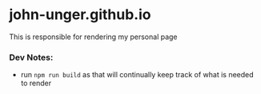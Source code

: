 # john-unger.github.io
This is responsible for rendering my personal page

### Dev Notes:
- run `npm run build` as that will continually keep track of what is needed to render